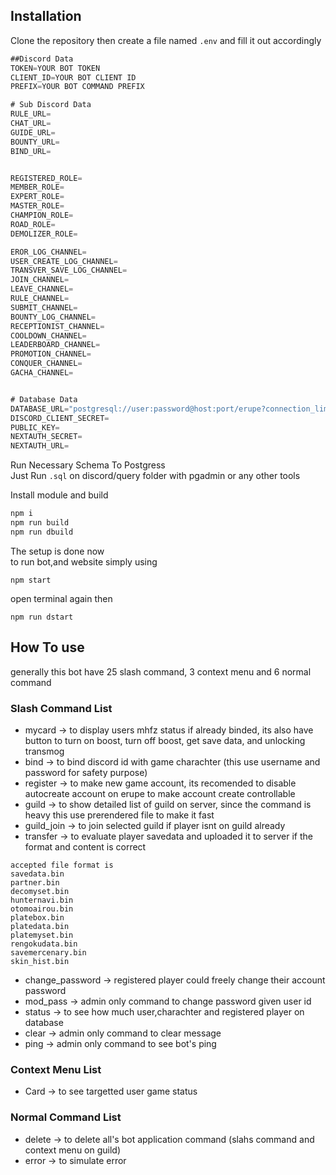 ## Installation

Clone the repository then create a file named `.env` and fill it out accordingly

```js
##Discord Data
TOKEN=YOUR BOT TOKEN
CLIENT_ID=YOUR BOT CLIENT ID
PREFIX=YOUR BOT COMMAND PREFIX

# Sub Discord Data
RULE_URL=
CHAT_URL=
GUIDE_URL=
BOUNTY_URL=
BIND_URL=


REGISTERED_ROLE=
MEMBER_ROLE=
EXPERT_ROLE=
MASTER_ROLE=
CHAMPION_ROLE=
ROAD_ROLE=
DEMOLIZER_ROLE=

EROR_LOG_CHANNEL=
USER_CREATE_LOG_CHANNEL=
TRANSVER_SAVE_LOG_CHANNEL=
JOIN_CHANNEL=
LEAVE_CHANNEL=
RULE_CHANNEL=
SUBMIT_CHANNEL=
BOUNTY_LOG_CHANNEL=
RECEPTIONIST_CHANNEL=
COOLDOWN_CHANNEL=
LEADERBOARD_CHANNEL=
PROMOTION_CHANNEL=
CONQUER_CHANNEL=
GACHA_CHANNEL=


# Database Data
DATABASE_URL="postgresql://user:password@host:port/erupe?connection_limit=50&&pool_timeout=100"
DISCORD_CLIENT_SECRET=
PUBLIC_KEY=
NEXTAUTH_SECRET=
NEXTAUTH_URL=
```

Run Necessary Schema To Postgress </br>
Just Run `.sql` on discord/query folder with pgadmin or any other tools </br>

Install module and build

```sh
npm i
npm run build
npm run dbuild
```

The setup is done now </br>
to run bot,and website simply using </br>

```
npm start
```

open terminal again then

```
npm run dstart
```

## How To use

generally this bot have 25 slash command, 3 context menu and 6 normal command </br>

### Slash Command List

- mycard -> to display users mhfz status if already binded, its also have button to turn on boost, turn off boost, get save data, and unlocking transmog </br>
- bind -> to bind discord id with game charachter (this use username and password for safety purpose) </br>
- register -> to make new game account, its recomended to disable autocreate account on erupe to make account create controllable </br>
- guild -> to show detailed list of guild on server, since the command is heavy this use prerendered file to make it fast </br>
- guild_join -> to join selected guild if player isnt on guild already </br>
- transfer -> to evaluate player savedata and uploaded it to server if the format and content is correct </br>

```
accepted file format is
savedata.bin
partner.bin
decomyset.bin
hunternavi.bin
otomoairou.bin
platebox.bin
platedata.bin
platemyset.bin
rengokudata.bin
savemercenary.bin
skin_hist.bin
```

- change_password -> registered player could freely change their account password</br>
- mod_pass -> admin only command to change password given user id</br>
- status -> to see how much user,charachter and registered player on database</br>
- clear -> admin only command to clear message</br>
- ping -> admin only command to see bot's ping</br>

### Context Menu List

- Card -> to see targetted user game status

### Normal Command List

- delete -> to delete all's bot application command (slahs command and context menu on guild)
- error -> to simulate error
